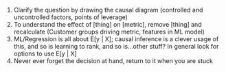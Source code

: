 
1. Clarify the question by drawing the causal diagram (controlled and uncontrolled factors, points of leverage)
2. To understand the effect of [thing] on [metric], remove [thing] and recalculate (Customer groups driving metric, features in ML model)
3. ML/Regression is all about E[y | X]; causal inference is a clever usage of this, and so is learning to rank, and so is...other stuff? In general look for options to use E[y | X]
4. Never ever forget the decision at hand, return to it when you are stuck
